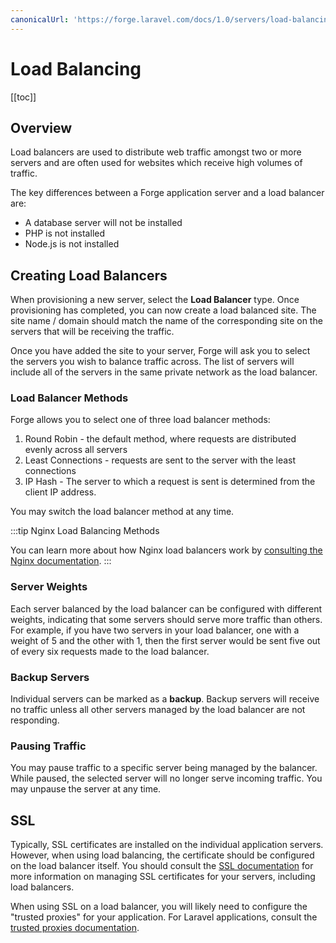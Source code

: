 ```yaml
---
canonicalUrl: 'https://forge.laravel.com/docs/1.0/servers/load-balancing.html'
---
```

# Load Balancing

[[toc]]

## Overview

Load balancers are used to distribute web traffic amongst two or more servers and are often used for websites which receive high volumes of traffic.

The key differences between a Forge application server and a load balancer are:

- A database server will not be installed
- PHP is not installed
- Node.js is not installed

## Creating Load Balancers

When provisioning a new server, select the **Load Balancer** type. Once provisioning has completed, you can now create a load balanced site. The site name / domain should match the name of the corresponding site on the servers that will be receiving the traffic.

Once you have added the site to your server, Forge will ask you to select the servers you wish to balance traffic across. The list of servers will include all of the servers in the same private network as the load balancer.

### Load Balancer Methods

Forge allows you to select one of three load balancer methods:

1. Round Robin - the default method, where requests are distributed evenly across all servers
2. Least Connections - requests are sent to the server with the least connections
3. IP Hash - The server to which a request is sent is determined from the client IP address.

You may switch the load balancer method at any time.

:::tip Nginx Load Balancing Methods

You can learn more about how Nginx load balancers work by [consulting the Nginx documentation](https://docs.nginx.com/nginx/admin-guide/load-balancer/http-load-balancer/#method).
:::

### Server Weights

Each server balanced by the load balancer can be configured with different weights, indicating that some servers should serve more traffic than others. For example, if you have two servers in your load balancer, one with a weight of 5 and the other with 1, then the first server would be sent five out of every six requests made to the load balancer.

### Backup Servers

Individual servers can be marked as a **backup**. Backup servers will receive no traffic unless all other servers managed by the load balancer are not responding.

### Pausing Traffic

You may pause traffic to a specific server being managed by the balancer. While paused, the selected server will no longer serve incoming traffic. You may unpause the server at any time.

## SSL

Typically, SSL certificates are installed on the individual application servers. However, when using load balancing, the certificate should be configured on the load balancer itself. You should consult the [SSL documentation](/1.0/sites/ssl.html#ssl) for more information on managing SSL certificates for your servers, including load balancers.

When using SSL on a load balancer, you will likely need to configure the "trusted proxies" for your application. For Laravel applications, consult the [trusted proxies documentation](https://laravel.com/docs/requests#configuring-trusted-proxies).
